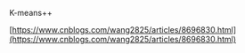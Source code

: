 K-means++

[https://www.cnblogs.com/wang2825/articles/8696830.html](https://www.cnblogs.com/wang2825/articles/8696830.html)